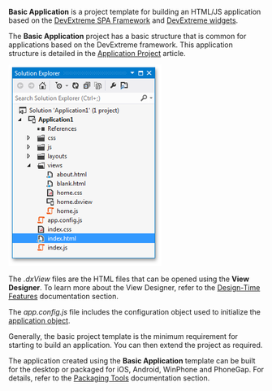 **Basic Application** is a project template for building an HTML/JS application based on the [DevExtreme SPA Framework](/concepts/Common/05%20Introduction%20to%20DevExtreme/10%20Mobile%20Development/10%20Overview/20%20SPA%20Framework.md '/Documentation/Guide/Common/Introduction_to_DevExtreme/#Mobile_Development/Overview/SPA_Framework') and [DevExtreme widgets](/concepts/Common/05%20Introduction%20to%20DevExtreme/10%20Mobile%20Development/10%20Overview/30%20UI%20Widgets%20Library.md '/Documentation/Guide/Common/Introduction_to_DevExtreme/#Mobile_Development/Overview/UI_Widgets_Library'). 

The **Basic Application** project has a basic structure that is common for applications based on the DevExtreme framework. This application structure is detailed in the [Application Project](/concepts/40%20SPA%20Framework/01%20Application%20Project '/Documentation/Guide/SPA_Framework/Application_Project/') article.

![DevExtreme_BasicProject](/images/DevExtreme/TutorialSolution.png)

The *.dxView* files are the HTML files that can be opened using the **View Designer**. To learn more about the View Designer, refer to the [Design-Time Features](/concepts/50%20VS%20Integration/1%20Design-Time%20Features '/Documentation/Guide/VS_Integration/Design-Time_Features/') documentation section.

The *app.config.js* file includes the configuration object used to initialize the [application object](/concepts/40%20SPA%20Framework/01%20Application%20Project/3%20Application%20Object.md '/Documentation/Guide/SPA_Framework/Application_Project/#Application_Object'). 

Generally, the basic project template is the minimum requirement for starting to build an application. You can then extend the project as required.

The application created using the **Basic Application** template can be built for the desktop or packaged for iOS, Android, WinPhone and PhoneGap. For details, refer to the [Packaging Tools](/concepts/50%20VS%20Integration/3%20Packaging%20Tools '/Documentation/Guide/VS_Integration/Packaging_Tools/') documentation section.
